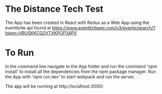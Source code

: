 # The Distance Tech Test
The App has been created in React with Redux as a Web App using the eventbrite api found at https://www.eventbriteapi.com/v3/events/search/?token=VBUSKKCQ2VTXKPOP34PX

# To Run

In the command line navigate to the App folder and run the command 'npm install' to install all the dependencies from the npm package manager. Run the App with 'npm run dev' to start webpack and run the server.

The app will be running at http://localhost:3000/



